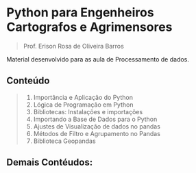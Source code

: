 # Python para Engenheiros Cartografos e Agrimensores 
> Prof. Erison Rosa de Oliveira Barros

Material desenvolvido para as aula de Processamento de dados.

## Conteúdo
> 1. Importância e Aplicação do Python
> 2. Lógica de Programação  em Python
> 3. Bibliotecas: Instalações e importações 
> 4. Importando a Base de Dados para o Python
> 5. Ajustes de Visualização de dados no pandas
> 6. Métodos de Filtro e Agrupamento no Pandas
> 8. Biblioteca Geopandas

## Demais Contéudos:






